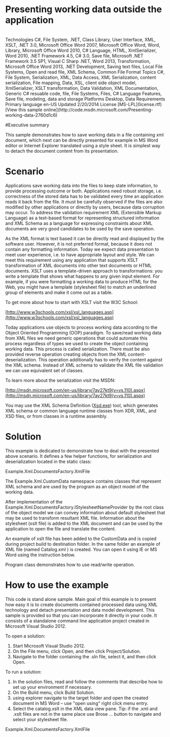 # Presenting working data outside the application

<br>
Technologies C#, File System, .NET, Class Library, User Interface, XML, XSLT, .NET 3.0, Microsoft Office Word 2007, Microsoft Office Word, Word, Library, Microsoft Office Word 2010, C# Language, HTML, XmlSerializer, Word 2010, .NET Framework 4.5, C# 3.0, Save file, Microsoft .NET Framework 3.5 SP1, Visual C Sharp .NET, Word 2013, Transformation, Microsoft Office Word 2013, .NET Development, Saving text files, Local File Systems, Open and read file, XML Schema, Common File Format
Topics C#, File System, Serialization, XML, Data Access, XML Serialization, content serialization, File mapping, Data, XSL, client side object model, XmlSerializer, XSLT transformation, Data Validation, XML Documentation, Generic C# resuable code, file, File Systems, Files, C# Language Features, Save file, modeling, data and storage
Platforms Desktop, Data
Requirements Primary language en-US Updated 2/20/2014 License [MS-LPL](license.rtf) [View this sample online](http://code.msdn.microsoft.com/Presenting-working-data-2760d1c6)

#Executive summary

This sample demonstrates how to save working data in a file containing xml document, which next can be directly presented for example in MS Word editor or Internet Explorer translated using a style sheet. It is simplest way to detach the document content
 from its presentation.

# Scenario

Applications save working data into the files to keep state information, to provide processing outcome or both. Applications need robust storage, i.e. correctness of the stored data has to be validated every time an application reads it back from the file.
 It must be carefully observed if the files are also modified by other applications or directly by users, because data corruption may occur. To address the validation requirement XML (Extensible Markup Language) as a text-based format for representing structured
 information and XML Schema as a language for expressing constraints about XML documents are very good candidates to be used by the save operation.

As the XML format is text based it can be directly read and displayed by the software user. However, it is not preferred format, because it does not contain any formatting information. Today we expect data presentation to meet user experience, i.e. to have
 appropriate layout and style. We can meet this requirement using any application that supports XSLT transformation of XML documents into other text documents or HTML documents. XSLT uses a template-driven approach to transformations: you write a template that
 shows what happens to any given input element. For example, if you were formatting a working data to produce HTML for the Web, you might have a template (stylesheet file) to match an underlined group of elements and make it come out as a table.

To get more about how to start with XSLT visit the W3C School:

[http://www.w3schools.com/xsl/xsl_languages.asp](http://www.w3schools.com/xsl/xsl_languages.asp)

Today applications use objects to process working data according to the Object Oriented Programming (OOP) paradigm. To save/read working data from XML files we need generic operations that could automate this process regardless of types we used to create
 the object containing working data. This process is called serialization. There must be also provided reverse operation creating objects from the XML content-deserialization. This operation additionally has to verify the content against the XML schema. Instead
 of XML schema to validate the XML file validation we can use equivalent set of classes.

To learn more about the serialization visit the MSDN:

[http://msdn.microsoft.com/en-us/library/7ay27kt9(v=vs.110).aspx](http://msdn.microsoft.com/en-us/library/7ay27kt9(v=vs.110).aspx)

You may use the XML Schema Definition ([Xsd.exe](http://msdn.microsoft.com/en-us/library/x6c1kb0s(v=vs.110).aspx)) tool, which generates XML schema or common language runtime classes from XDR, XML, and XSD files, or from classes in a runtime assembly.

# Solution

This example is dedicated to demonstrate how to deal with the presented above scenario. It defines a few helper functions, for serialization and deserialization located in the static class:

Example.Xml.DocumentsFactory.XmlFile

The Example.Xml.CustomData namespace contains classes that represent XML schema and are used by the program as an object model of the working data.

After implementation of the Example.Xml.DocumentsFactory.IStylesheetNameProvider by the root class of the object model we can convey information about default stylesheet that may be used to transform resultant XML file. Information about the stylesheet (xslt
 file) is added to the XML document and can be used by the application to open the file and translate the content.

An example of xslt file has been added to the CustomData and is copied during project build to destination folder. In the same folder an example of XML file (named Catalog.xml ) is created. You can open it using IE or MS Word using the instruction below.

Program class demonstrates how to use read/write operation.

# How to use the example

This code is stand alone sample. Main goal of this example is to present how easy it is to create documents contained processed data using XML technology and detach presentation and data model development. This sample is provided so that you can incorporate
 it directly in your code. It consists of a standalone command line application project created in Microsoft Visual Studio 2012.

To open a solution:

1. Start Microsoft Visual Studio 2012.
2. On the File menu, click Open, and then click Project/Solution.
3. Navigate to the folder containing the .sln file, select it, and then click Open.

To run a solution:

1. In the solution files, read and follow the comments that describe how to set up your environment if necessary.
2. On the Build menu, click Build Solution.
3. using explorer navigate to the target folder and open the created document in MS Word – use "open using" right click menu entry.
4. Select the catalog.xslt in the XML data view pane. Tip: if the .xml and .xslt files are not in the same place use Brose ... button to navigate and select your stylesheet file.

Example.Xml.DocumentsFactory.XmlFile
